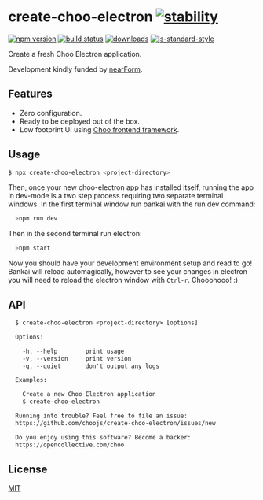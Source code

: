 # create-choo-electron [![stability][0]][1]
[![npm version][2]][3] [![build status][4]][5]
[![downloads][8]][9] [![js-standard-style][10]][11]

Create a fresh Choo Electron application.

Development kindly funded by [nearForm](http://nearform.com/opensource).

## Features
- Zero configuration.
- Ready to be deployed out of the box.
- Low footprint UI using [Choo frontend framework](https://github.com/choojs/choo).

## Usage

```sh
$ npx create-choo-electron <project-directory>
```

Then, once your new choo-electron app has installed itself, running the app in dev-mode is a two step process requiring two separate terminal windows. In the first terminal window run bankai with the run dev command:

```bash
  >npm run dev
```

Then in the second terminal run electron:

```bash
  >npm start
```

Now you should have your development environment setup and read to go! Bankai will reload automagically, however to see your changes in electron you will need to reload the electron window with ```Ctrl-r```. Chooohooo! :)

## API
```txt
  $ create-choo-electron <project-directory> [options]

  Options:

    -h, --help        print usage
    -v, --version     print version
    -q, --quiet       don't output any logs

  Examples:

    Create a new Choo Electron application
    $ create-choo-electron

  Running into trouble? Feel free to file an issue:
  https://github.com/choojs/create-choo-electron/issues/new

  Do you enjoy using this software? Become a backer:
  https://opencollective.com/choo
```

## License
[MIT](https://tldrlegal.com/license/mit-license)

[0]: https://img.shields.io/badge/stability-experimental-orange.svg?style=flat-square
[1]: https://nodejs.org/api/documentation.html#documentation_stability_index
[2]: https://img.shields.io/npm/v/create-choo-electron.svg?style=flat-square
[3]: https://npmjs.org/package/create-choo-electron
[4]: https://img.shields.io/travis/choojs/create-choo-electron/master.svg?style=flat-square
[5]: https://travis-ci.org/choojs/create-choo-electron
[6]: https://img.shields.io/codecov/c/github/choojs/create-choo-electron/master.svg?style=flat-square
[7]: https://codecov.io/github/choojs/create-choo-electron
[8]: http://img.shields.io/npm/dm/create-choo-electron.svg?style=flat-square
[9]: https://npmjs.org/package/create-choo-electron
[10]: https://img.shields.io/badge/code%20style-standard-brightgreen.svg?style=flat-square
[11]: https://github.com/feross/standard
